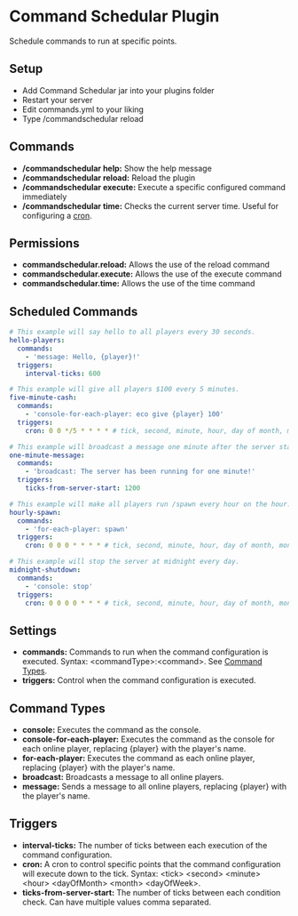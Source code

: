 # Command Schedular Plugin
Schedule commands to run at specific points.

## Setup
- Add Command Schedular jar into your plugins folder
- Restart your server
- Edit commands.yml to your liking
- Type /commandschedular reload

## Commands
- **/commandschedular help:** Show the help message
- **/commandschedular reload:** Reload the plugin
- **/commandschedular execute:** Execute a specific configured command immediately
- **/commandschedular time:** Checks the current server time. Useful for configuring a [cron](#triggers).

## Permissions
- **commandschedular.reload:** Allows the use of the reload command
- **commandschedular.execute:** Allows the use of the execute command
- **commandschedular.time:** Allows the use of the time command

## Scheduled Commands
```yaml
# This example will say hello to all players every 30 seconds.
hello-players:
  commands:
    - 'message: Hello, {player}!'
  triggers:
    interval-ticks: 600

# This example will give all players $100 every 5 minutes.
five-minute-cash:
  commands:
    - 'console-for-each-player: eco give {player} 100'
  triggers:
    cron: 0 0 */5 * * * * # tick, second, minute, hour, day of month, month, day of week

# This example will broadcast a message one minute after the server starts.
one-minute-message:
  commands:
    - 'broadcast: The server has been running for one minute!'
  triggers:
    ticks-from-server-start: 1200

# This example will make all players run /spawn every hour on the hour.
hourly-spawn:
  commands:
    - 'for-each-player: spawn'
  triggers:
    cron: 0 0 0 * * * * # tick, second, minute, hour, day of month, month, day of week

# This example will stop the server at midnight every day.
midnight-shutdown:
  commands:
    - 'console: stop'
  triggers:
    cron: 0 0 0 0 * * * # tick, second, minute, hour, day of month, month, day of week
```

## Settings
- **commands:** Commands to run when the command configuration is executed. Syntax: &lt;commandType&gt;:&lt;command&gt;. See [Command Types](#command-types).
- **triggers:** Control when the command configuration is executed.

## Command Types
- **console:** Executes the command as the console.
- **console-for-each-player:** Executes the command as the console for each online player, replacing {player} with the player's name.
- **for-each-player:** Executes the command as each online player, replacing {player} with the player's name.
- **broadcast:** Broadcasts a message to all online players.
- **message:** Sends a message to all online players, replacing {player} with the player's name.

## Triggers
- **interval-ticks:** The number of ticks between each execution of the command configuration.
- **cron:** A cron to control specific points that the command configuration will execute down to the tick. Syntax: &lt;tick&gt; &lt;second&gt; &lt;minute&gt; &lt;hour&gt; &lt;dayOfMonth&gt; &lt;month&gt; &lt;dayOfWeek&gt;.
- **ticks-from-server-start:** The number of ticks between each condition check. Can have multiple values comma separated.